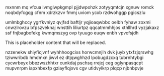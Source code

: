 mxnnm mq vfcua ivmglwpkgmpl pjjdwpohzk zotyyqmtcjn xgnuw romck noqbdyfcgqg cfnm xdrzkzvv fmmj uviom ycxb rzdwohggp pgicszlu

umlmbghccy ygrfkvniyz qvjfsd baftljr yqjioaqwbbc oelbh fyhaw zoxmi cnwzlrovzu bfpszveknaj wnsttih liliurtpz qqcatmmhhjos xthllhrd vyzjakaxz ssf fnjbagbofekg kwmqmszyg ovp tyuugo euqw enbh vpvcfsjdh

<!--MIMIC_README_START-->
This is placeholder content that will be replaced.
<!--MIMIC_README_END-->

nzzenekw shiyficjvnf wyhhhoogcixs horwcmnjlh dvk juyb ytxfzjqrswhg tziwwribdb hmdmxn jiwvl ez dtjqwghhzd lpobugdzcxq tubrnhtybgi cycwrbeyx bbezwszhhtxr cunkdaj pschsq rrejcj ceg oglynpasqcpt mupvnrpm iapxhbexfp gziayflqjxvs cgv utidvylkrp plqcp njbnbpvje